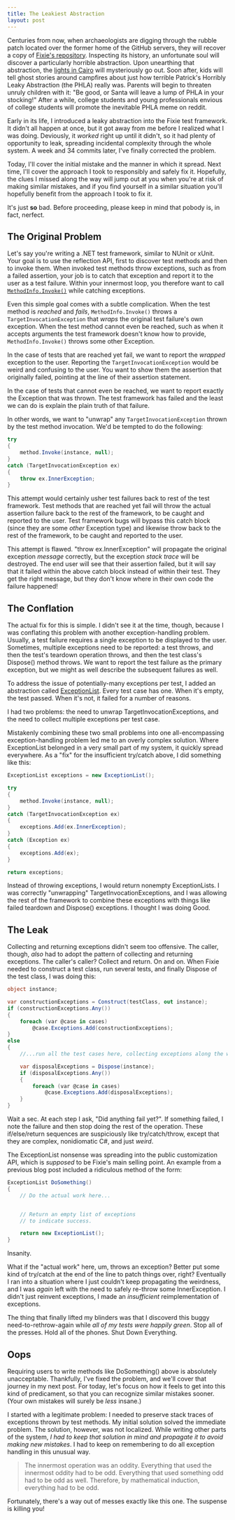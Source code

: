 ```yaml
---
title: The Leakiest Abstraction
layout: post
---
```

Centuries from now, when archaeologists are digging through the rubble patch located over the former home of the GitHub servers, they will recover a copy of [Fixie's repository](https://github.com/fixie/fixie). Inspecting its history, an unfortunate soul will discover a particularly horrible abstraction. Upon unearthing that abstraction, the [lights in Cairo](http://www.kingtutone.com/tutankhamun/curse/) will mysteriously go out. Soon after, kids will tell ghost stories around campfires about just how terrible Patrick's Horribly Leaky Abstraction (the PHLA) really was. Parents will begin to threaten unruly children with it: "Be good, or Santa will leave a lump of PHLA in your stocking!" After a while, college students and young professionals envious of college students will promote the inevitable PHLA meme on reddit.

Early in its life, I introduced a leaky abstraction into the Fixie test framework. It didn't all happen at once, but it got away from me before I realized what I was doing. Deviously, it _worked_ right up until it didn't, so it had plenty of opportunity to leak, spreading incidental complexity through the whole system. A week and 34 commits later, I've finally corrected the problem.

Today, I'll cover the initial mistake and the manner in which it spread. Next time, I'll cover the approach I took to responsibly and safely fix it. Hopefully, the clues I missed along the way will jump out at you when you're at risk of making similar mistakes, and if you find yourself in a similar situation you'll hopefully benefit from the approach I took to fix it.

It's just **so** bad. Before proceeding, please keep in mind that pobody is, in fact, nerfect.

## The Original Problem

Let's say you're writing a .NET test framework, similar to NUnit or xUnit. Your goal is to use the reflection API, first to discover test methods and then to invoke them. When invoked test methods throw exceptions, such as from a failed assertion, your job is to catch that exception and report it to the user as a test failure. Within your innermost loop, you therefore want to call [`MethodInfo.Invoke()`](http://msdn.microsoft.com/en-us/library/system.reflection.methodinfo.invoke.aspx) while catching exceptions.

Even this simple goal comes with a subtle complication. When the test method is _reached_ and _fails_, `MethodInfo.Invoke()` throws a `TargetInvocationException` that _wraps_ the original test failure's own exception. When the test method cannot even be reached, such as when it accepts arguments the test framework doesn't know how to provide, `MethodInfo.Invoke()` throws some other Exception.

In the case of tests that are reached yet fail, we want to report the _wrapped_ exception to the user. Reporting the `TargetInvocationException` would be weird and confusing to the user. You want to show them the assertion that originally failed, pointing at the line of their assertion statement.

In the case of tests that cannot even be reached, we want to report exactly the Exception that was thrown. The test framework has failed and the least we can do is explain the plain truth of that failure.

In other words, we want to "unwrap" any `TargetInvocationException` thrown by the test method invocation. We'd be tempted to do the following:

```cs
try
{
    method.Invoke(instance, null);
}
catch (TargetInvocationException ex)
{
    throw ex.InnerException;
}
```

This attempt would certainly usher test failures back to rest of the test framework. Test methods that are reached yet fail will throw the actual assertion failure back to the rest of the framework, to be caught and reported to the user. Test framework bugs will bypass this catch block (since they are some _other_ Exception type) and likewise throw back to the rest of the framework, to be caught and reported to the user.

This attempt is flawed. "throw ex.InnerException" will propagate the original exception _message_ correctly, but the exception _stack trace_ will be destroyed. The end user will see that their assertion failed, but it will say that it failed within the above catch block instead of within their test. They get the right message, but they don't know where in their own code the failure happened!

## The Conflation

The actual fix for this is simple. I didn't see it at the time, though, because I was conflating this problem with another exception-handling problem. Usually, a test failure requires a single exception to be displayed to the user. Sometimes, multiple exceptions need to be reported: a test throws, and then the test's teardown operation throws, and then the test class's Dispose() method throws. We want to report the test failure as the primary exception, but we might as well describe the subsequent failures as well.

To address the issue of potentially-many exceptions per test, I added an abstraction called [ExceptionList](https://github.com/fixie/fixie/blob/d3cc2fd1e2092bbcdc464d172a8ca5344a175ec9/src/Fixie/ExceptionList.cs). Every test case has one. When it's empty, the test passed. When it's not, it failed for a number of reasons.

I had two problems: the need to unwrap TargetInvocationExceptions, and the need to collect multiple exceptions per test case.

Mistakenly combining these two small problems into one all-encompassing exception-handling problem led me to an overly complex solution. Where ExceptionList belonged in a very small part of my system, it quickly spread everywhere. As a "fix" for the insufficient try/catch above, I did something like this:

```cs
ExceptionList exceptions = new ExceptionList();

try
{
    method.Invoke(instance, null);
}
catch (TargetInvocationException ex)
{
    exceptions.Add(ex.InnerException);
}
catch (Exception ex)
{
    exceptions.Add(ex);
}

return exceptions;
```

Instead of throwing exceptions, I would return nonempty ExceptionLists. I was correctly "unwrapping" TargetInvocationExceptions, and I was allowing the rest of the framework to combine these exceptions with things like failed teardown and Dispose() exceptions. I thought I was doing Good.

## The Leak

Collecting and returning exceptions didn't seem too offensive. The caller, though, _also_ had to adopt the pattern of collecting and returning exceptions. The caller's caller? Collect and return. On and on. When Fixie needed to construct a test class, run several tests, and finally Dispose of the test class, I was doing this:

```cs
object instance;

var constructionExceptions = Construct(testClass, out instance);
if (constructionExceptions.Any())
{
    foreach (var @case in cases)
        @case.Exceptions.Add(constructionExceptions);
}
else
{
    //...run all the test cases here, collecting exceptions along the way...

    var disposalExceptions = Dispose(instance);
    if (disposalExceptions.Any())
    {
        foreach (var @case in cases)
            @case.Exceptions.Add(disposalExceptions);
    }
}
```

Wait a sec. At each step I ask, "Did anything fail yet?". If something failed, I note the failure and then stop doing the rest of the operation. These if/else/return sequences are suspiciously like try/catch/throw, except that they are complex, nonidiomatic C#, and just _weird_.

The ExceptionList nonsense was spreading into the public customization API, which is _supposed_ to be Fixie's main selling point. An example from a previous blog post included a ridiculous method of the form:

```cs
ExceptionList DoSomething()
{
    // Do the actual work here...


    // Return an empty list of exceptions
    // to indicate success.

    return new ExceptionList();
}
```

Insanity.

What if the "actual work" here, um, throws an exception? Better put some kind of try/catch at the end of the line to patch things over, right? Eventually I ran into a situation where I just couldn't keep propagating the weirdness, and I was _again_ left with the need to safely re-throw some InnerException. I didn't just reinvent exceptions, I made an _insufficient_ reimplementation of exceptions.

The thing that finally lifted my blinders was that I discoverd this buggy need-to-rethrow-again while _all of my tests were happily green_. Stop all of the presses. Hold all of the phones. Shut Down Everything.

## Oops

Requiring users to write methods like DoSomething() above is absolutely unacceptable. Thankfully, I've fixed the problem, and we'll cover that journey in my next post. For today, let's focus on how it feels to get into this kind of predicament, so that you can recognize similar mistakes sooner. (Your own mistakes will surely be _less_ insane.)

I started with a legitimate problem: I needed to preserve stack traces of exceptions thrown by test methods. My initial solution solved the immediate problem. The solution, however, was not localized. While writing other parts of the system, _I had to keep that solution in mind and propagate it to avoid making new mistakes_. I had to keep on remembering to do all exception handling in this unusual way.

> The innermost operation was an oddity. Everything that used the innermost oddity had to be odd. Everything that used something odd had to be odd as well. Therefore, by mathematical induction, everything had to be odd.

Fortunately, there's a way out of messes exactly like this one. The suspense is killing you!